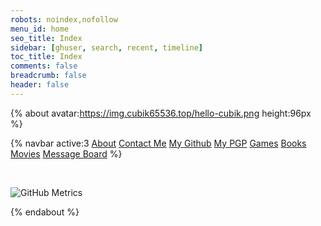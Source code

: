 ```yaml
---
robots: noindex,nofollow
menu_id: home
seo_title: Index
sidebar: [ghuser, search, recent, timeline]
toc_title: Index
comments: false
breadcrumb: false
header: false
---
```


{% about avatar:https://img.cubik65536.top/hello-cubik.png height:96px %}

{% navbar active:3 [About](/en/) [Contact&nbsp;Me](/en/contact-me/) [My&nbsp;Github](/en/my-github/) [My&nbsp;PGP](/en/my-pgp/) [Games](/en/games/) [Books](/en/books/) [Movies](/en/movies/) [Message&nbsp;Board](/en/message-board/) %}

<br />

![GitHub Metrics](https://img.cubik65536.top/github-cubik65536-metrics.svg)

{% endabout %}
